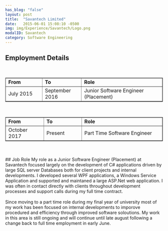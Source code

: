 ```yaml
---
has_blog: "false"
layout: post
title:  "Savantech Limited"
date:   2015-06-01 15:08:10 -0500
img: img/Experience/Savantech/Logo.png
modalID: Savantech
category: Software Engineering
---
```

## Employment Details

<br/>
<div style="margin:0 auto; display:table; border">
	<table border="1">
		<td width="115">
			<b>From</b>
		</td>
		<td width="115">
			<b>To</b>
		</td>
		<td>
			<b>Role</b>
		</td>
		<tr>
			<td>
				July 2015
			</td>
			<td>
				September 2016
			</td>
			<td width="280">
				Junior Software Engineer (Placement)
			</td>
        </tr>
	</table>
	<br/>
	<table border="1">
		<td width="115">
			<b>From</b>
		</td>
		<td width="115">
			<b>To</b>
		</td>
		<td>
			<b>Role</b>
		</td>
		<tr>
			<td>
				October 2017
			</td>
			<td>
				Present
			</td>
			<td width="280">
				Part Time Software Engineer
			</td>
        </tr>
	</table>
</div>

<br/>
<br/>
## Job Role
My role as a Junior Software Engineer (Placement) at Savantech focused largely on the development of C# applications driven by large SQL server Databases both for client projects and internal developments. I developed several WPF applications, a Windows Service Application and supported and maintaned a large ASP.Net web application. I was often in contact directly with clients throughout development processes and support calls during my full time contract.
<br/>
<br/>
Since moving to a part time role during my final year of university most of my work has been focused on internal developments to imporove procedured and efficiency through improved software soloutions. My work in this area is still ongoing and will continue until late august following a change back to full time employment in early June.